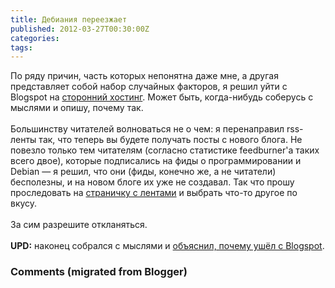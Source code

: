 ```yaml
---
title: Дебиания переезжает
published: 2012-03-27T00:30:00Z
categories: 
tags: 
---
```


По ряду причин, часть которых непонятна даже мне, а другая представляет собой набор случайных факторов, я решил уйти с Blogspot на <a href="http://debiania.in.ua/">сторонний хостинг</a>. Может быть, когда-нибудь соберусь с мыслями и опишу, почему так.<br /><br />Большинству читателей волноваться не о чем: я перенаправил rss-ленты так, что теперь вы будете получать посты с нового блога. Не повезло только тем читателям (согласно статистике feedburner'а таких всего двое), которые подписались на фиды о программировании и Debian — я решил, что они (фиды, конечно же, а не читатели) бесполезны, и на новом блоге их уже не создавал. Так что прошу проследовать на <a href="http://debiania.in.ua/subscribe.html">страничку с лентами</a> и выбрать что-то другое по вкусу.<br /><br />За сим разрешите откланяться.<br /><br /><b>UPD:</b> наконец собрался с мыслями и <a href='http://debiania.in.ua/posts/2012-09-01-blogs-should-require-zero-maintanance-effort.html'>объяснил, почему ушёл с Blogspot</a>.

<h3 id='hakyll-convert-comments-title'>Comments (migrated from Blogger)</h3>


